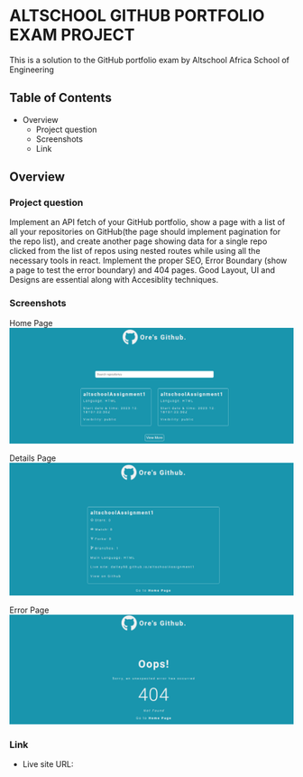 # ALTSCHOOL GITHUB PORTFOLIO EXAM PROJECT

This is a solution to the GitHub portfolio exam by Altschool Africa School of Engineering

## Table of Contents

* Overview
   * Project question
   * Screenshots
   * Link

## Overview 

### Project question
Implement an API fetch of your GitHub portfolio, show a page with a list of all your repositories on GitHub(the page should implement pagination for the repo list), and create another page showing data for a single repo clicked from the list of repos using nested routes while using all the necessary tools in react. Implement the proper SEO, Error Boundary (show a page to test the error boundary) and 404 pages. Good Layout, UI and Designs are essential along with Accesiblity techniques.

### Screenshots
Home Page
![Home page image](image-1.png)

Details Page
![Repository details page](image-2.png)

Error Page
![Error page](image-3.png)

### Link
* Live site URL:


